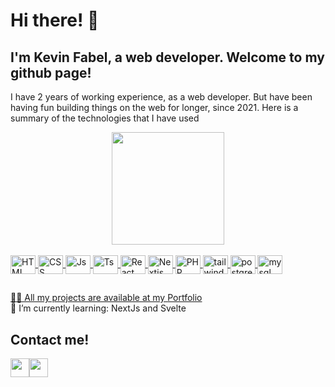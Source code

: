 # Hi there! 👋

## I'm Kevin Fabel, a web developer. Welcome to my github page!
	
<p>
I have 2 years of working experience, as a web developer. But have been having fun building things on the web for longer, since 2021. Here is a summary of the technologies that I have used
</p>

<div align="center">
  <a href="https://github.com/fuaberu">
  <img height="180em" src="https://github-readme-stats.vercel.app/api/top-langs/?username=fuaberu&layout=compact&langs_count=7&theme=tokyonight?"/>
</div>
		
<div style="display: inline_block"><br>
  <img align="center" alt="HTML" height="30" width="40" src="https://cdn.jsdelivr.net/gh/devicons/devicon@latest/icons/html5/html5-original.svg">
  <img align="center" alt="CSS" height="30" width="40" src="https://cdn.jsdelivr.net/gh/devicons/devicon@latest/icons/css3/css3-original.svg">
  <img align="center" alt="Js" height="30" width="40" src="https://cdn.jsdelivr.net/gh/devicons/devicon@latest/icons/javascript/javascript-original.svg">
  <img align="center" alt="Ts" height="30" width="40" src="https://cdn.jsdelivr.net/gh/devicons/devicon@latest/icons/typescript/typescript-original.svg">
  <img align="center" alt="React" height="30" width="40" src="https://cdn.jsdelivr.net/gh/devicons/devicon@latest/icons/react/react-original-wordmark.svg">
  <img align="center" alt="Nextjs" height="30" width="40" src="https://cdn.jsdelivr.net/gh/devicons/devicon@latest/icons/nextjs/nextjs-original-wordmark.svg">
  <img align="center" alt="PHP" height="30" width="40" src="https://cdn.jsdelivr.net/gh/devicons/devicon@latest/icons/php/php-original.svg">
  <img align="center" alt="tailwind" height="30" width="40" src="https://cdn.jsdelivr.net/gh/devicons/devicon@latest/icons/tailwindcss/tailwindcss-original.svg">
  <img align="center" alt="postgresql" height="30" width="40" src="https://cdn.jsdelivr.net/gh/devicons/devicon@latest/icons/postgresql/postgresql-original.svg" />
  <img align="center" alt="mysql" height="30" width="40" src="https://cdn.jsdelivr.net/gh/devicons/devicon@latest/icons/mysql/mysql-original.svg" />        
</div>
  
  ##

<div> 
	👨‍💻 All my projects are available at my <a href="https://kevin-fabel-port.netlify.app/" target="_blank">Portfolio</a> 
</div>
<div> 
🌱 I’m currently learning: NextJs and Svelte
</div>

 ## Contact me!
<div style="display: flex"> 
	<a href="https://www.linkedin.com/in/kevin-fabel/" target="_blank"><img src="https://cdn.jsdelivr.net/gh/devicons/devicon@latest/icons/linkedin/linkedin-original.svg" style="width: 30px; height: 30px" /></a> 
  <a href="mailto:kevinfabel@gmail.com"><img src="https://upload.wikimedia.org/wikipedia/commons/thumb/7/7e/Gmail_icon_%282020%29.svg/640px-Gmail_icon_%282020%29.svg.png"  style="width: 30px;" /></a>
</div>
